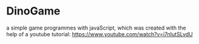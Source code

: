# DinoGame
a simple game programmes with javaScript, which was created with the help of a youtube tutorial: https://www.youtube.com/watch?v=i7nIutSLvdU
